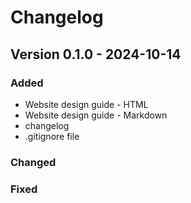 # Changelog

## Version 0.1.0 - 2024-10-14

### Added

* Website design guide - HTML
* Website design guide - Markdown
* changelog
* .gitignore file

### Changed


### Fixed

